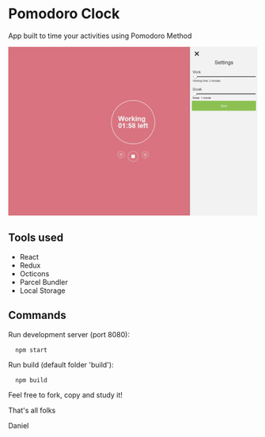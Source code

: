 # Pomodoro Clock

App built to time your activities using Pomodoro Method

![Screenshot](https://github.com/zyzmoz/pomodoro/blob/master/screenshot.png?raw=true)

## Tools used
- React
- Redux
- Octicons
- Parcel Bundler
- Local Storage

## Commands

Run development server (port 8080):
```
  npm start
```

Run build (default folder 'build'):
```
  npm build
```

Feel free to fork, copy and study it!

That's all folks

Daniel



